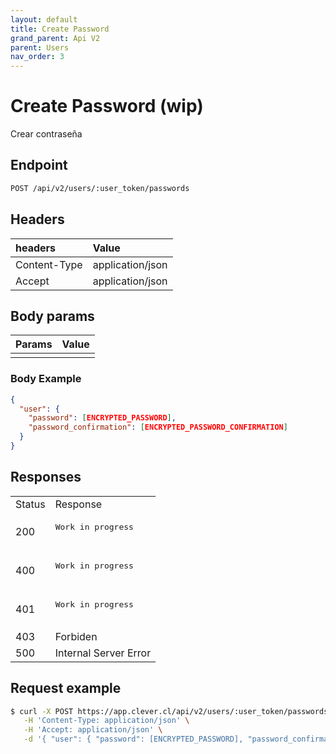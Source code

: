 ```yaml
---
layout: default
title: Create Password
grand_parent: Api V2
parent: Users
nav_order: 3
---
```


# Create Password (wip)

Crear contraseña

## Endpoint

```bash
POST /api/v2/users/:user_token/passwords
```

## Headers

| headers       | Value             |
|:--------------|:------------------|
| Content-Type  | application/json  |
| Accept        | application/json  |

## Body params

| Params        | Value             |
|:--------------|:------------------|
|               |                   |

### Body Example

```json
{
  "user": {
    "password": [ENCRYPTED_PASSWORD],
    "password_confirmation": [ENCRYPTED_PASSWORD_CONFIRMATION]
  }
}
```

## Responses

<table>
   <tr>
      <td> Status </td>
      <td> Response </td>
   </tr>
   <tr>
      <td> 200 </td>
      <td>
         <pre>
Work in progress
        </pre>
      </td>
   </tr>
   <tr>
      <td> 400 </td>
      <td>
         <pre>
Work in progress
        </pre>
      </td>
   </tr>   
   <tr>
      <td> 401 </td>
      <td>
         <pre>
Work in progress
        </pre>
      </td>
   </tr>
   <tr>
      <td> 403 </td>
      <td>Forbiden</td>
   </tr>
   <tr>
      <td> 500 </td>
      <td>
         Internal Server Error
      </td>
   </tr>
</table>

## Request example

```bash
$ curl -X POST https://app.clever.cl/api/v2/users/:user_token/passwords \
   -H 'Content-Type: application/json' \
   -H 'Accept: application/json' \
   -d '{ "user": { "password": [ENCRYPTED_PASSWORD], "password_confirmation": [ENCRYPTED_PASSWORD_CONFIRMATION] } }' 
```

